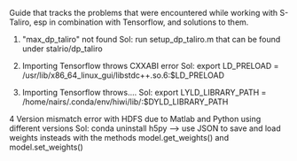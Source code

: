 Guide that tracks the problems that were encountered while working with S-Taliro, esp in combination with Tensorflow, and solutions to them.

1. "max_dp_taliro" not found
	Sol: run setup_dp_taliro.m that can be found under stalrio/dp_taliro

2. Importing Tensorflow throws CXXABI error
	Sol: export LD_PRELOAD = /usr/lib/x86_64_linux_gui/libstdc++.so.6:$LD_PRELOAD

3. Importing Tensorflow throws....
	Sol: export LYLD_LIBRARY_PATH = /home/nairs/.conda/env/hiwi/lib/:$DYLD_LIBRARY_PATH

4 Version mismatch error with HDFS due to Matlab and Python using different versions
	Sol: conda uninstall h5py --> use JSON to save and load weights insteads with the methods model.get_weights() and model.set_weights()